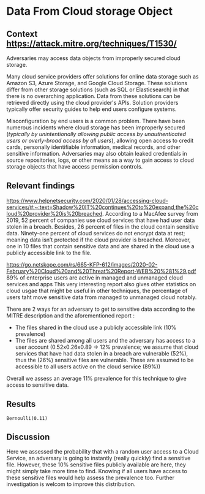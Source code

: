 # Data From Cloud storage Object

## Context https://attack.mitre.org/techniques/T1530/

Adversaries may access data objects from improperly secured cloud storage.

Many cloud service providers offer solutions for online data storage such as Amazon S3, Azure Storage, and Google Cloud Storage. These solutions differ from other storage solutions (such as SQL or Elasticsearch) in that there is no overarching application. Data from these solutions can be retrieved directly using the cloud provider's APIs. Solution providers typically offer security guides to help end users configure systems.

Misconfiguration by end users is a common problem. There have been numerous incidents where cloud storage has been improperly secured (*typically by unintentionally allowing public access by unauthenticated users or overly-broad access by all users*), allowing open access to credit cards, personally identifiable information, medical records, and other sensitive information. Adversaries may also obtain leaked credentials in source repositories, logs, or other means as a way to gain access to cloud storage objects that have access permission controls.

## Relevant findings

https://www.helpnetsecurity.com/2020/01/28/accessing-cloud-services/#:~:text=Shadow%20IT%20continues%20to%20expand,the%20cloud%20provider%20is%20breached.
According to a MacAfee survey from 2019, 52 percent of companies use cloud services that have had user data stolen in a breach.
Besides, 26 percent of files in the cloud contain sensitive data. Ninety-one percent of cloud services do not encrypt data at rest; meaning data isn’t protected if the cloud provider is breached.
Moreover, one in 10 files that contain sensitive data and are shared in the cloud use a publicly accessible link to the file.

https://go.netskope.com/rs/665-KFP-612/images/2020-02-February%20Cloud%20and%20Threat%20Report-WEB%20%281%29.pdf
89% of enterprise users are active in managed and unmanaged cloud services and apps 
This very interesting report also gives other statistics on cloud usgae that might be useful in other techniques, the percentage of users taht move sensitive data from managed to unmanaged cloud notably.

There are 2 ways for an adversary to get to sensitive data according to the MITRE description and the aforementioned report :
- The files shared in the cloud use a publicly accessible link (10% prevalence)
- The files are shared among all users and the adversary has access to a user account (0.52x0.26x0.89 -> 12% prevalence; we assume that cloud services that have had data stolen in a breach are vulnerable (52%), thus the (26%) sensitive files are vulnerable. These are assumed to be accessible to all users active on the cloud service (89%))

Overall we assess an average 11% prevalence for this technique to give access to sensitive data.

## Results 

``Bernoulli(0.11)``

## Discussion

Here we assessed the probability that with a random user access to a Cloud Service, an adversary is going to instantly (really quickly) find a sensitive file. However, these 10% sensitive files publicly available are here, they might simply take more time to find. Knowing if all users have access to these sensitive files would help assess the prevalence too. Further investigation is welcom to improve this distribution.
